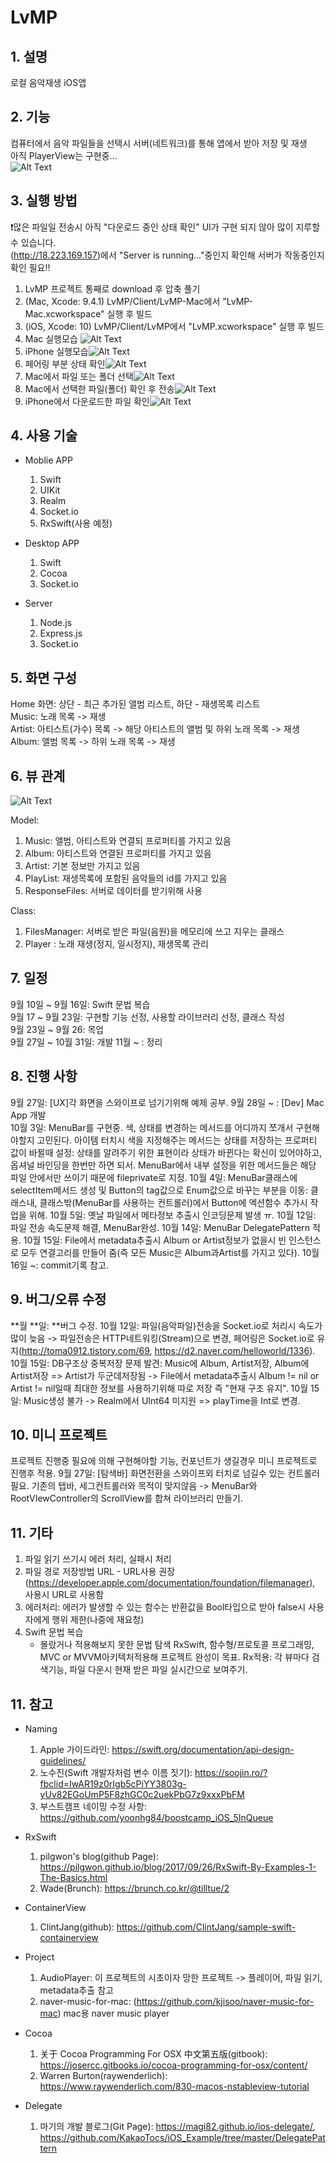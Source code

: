 # LvMP

## 1. 설명
로컬 음악재생 iOS앱

## 2. 기능
컴퓨터에서 음악 파일들을 선택시 서버(네트워크)를 통해 앱에서 받아 저장 및 재생  
아직 PlayerView는 구현중...  
![Alt Text](https://github.com/KakaoTocs/LvMP/blob/master/ETC/DEMO.gif)


## 3. 실행 방법
❗️많은 파일일 전송시 아직 "다운로드 중인 상태 확인" UI가 구현 되지 않아 많이 지루할 수 있습니다.  
(http://18.223.169.157)에서 "Server is running..."중인지 확인해 서버가 작동중인지 확인 필요!!  
1. LvMP 프로젝트 통째로 download 후 압축 풀기
2. (Mac, Xcode: 9.4.1) LvMP/Client/LvMP-Mac에서 "LvMP-Mac.xcworkspace" 실행 후 빌드
3. (iOS, Xcode: 10) LvMP/Client/LvMP에서 "LvMP.xcworkspace" 실행 후 빌드
4. Mac 실행모습 ![Alt Text](https://github.com/KakaoTocs/LvMP/blob/master/ETC/Mac_paring.png)
5. iPhone 실행모습![Alt Text](https://github.com/KakaoTocs/LvMP/blob/master/ETC/iPhone_run.png) 
6. 페어링 부분 상태 확인![Alt Text](https://github.com/KakaoTocs/LvMP/blob/master/ETC/Mac_paring.png) 
7. Mac에서 파일 또는 폴더 선택![Alt Text](https://github.com/KakaoTocs/LvMP/blob/master/ETC/Mac_fileSelecting.png) 
8. Mac에서 선택한 파일(폴더) 확인 후 전송![Alt Text](https://github.com/KakaoTocs/LvMP/blob/master/ETC/Mac_fileSelected.png) 
9. iPhone에서 다운로드한 파일 확인![Alt Text](https://github.com/KakaoTocs/LvMP/blob/master/ETC/iPhone_download.png) 


## 4. 사용 기술
- Moblie APP
    1. Swift
    2. UIKit
    3. Realm
    4. Socket.io
    5. RxSwift(사용 예정)

- Desktop APP
    1. Swift
    2. Cocoa
    3. Socket.io
    
- Server
    1. Node.js
    2. Express.js
    3. Socket.io


## 5. 화면 구성
Home 화면: 상단 - 최근 추가된 앨범 리스트, 하단 - 재생목록 리스트  
Music: 노래 목록 -> 재생  
Artist: 아티스트(가수) 목록 -> 해당 아티스트의 앨범 및 하위 노래 목록 -> 재생  
Album: 앨범 목록 -> 하위 노래 목록 -> 재생  
<!--폴더: 폴더 목록 (폴더 구조로 접근)  -->

## 6. 뷰 관계
![Alt Text](https://github.com/KakaoTocs/LvMP/blob/master/Client/LvMP/Info/ViewStructure.png)
<!--각 뷰에서 사용자의 응답을 어떻게 처리할지 생각 하기(사용자 응답 고려)-->

Model:
1. Music: 앨범, 아티스트와 연결되 프로퍼티를 가지고 있음
2. Album: 아티스트와 연결된 프로퍼티를 가지고 있음
3. Artist: 기본 정보만 가지고 있음
4. PlayList: 재생목록에 포함된 음악들의 id를 가지고 있음
6. ResponseFiles: 서버로 데이터를 받기위해 사용

Class:
1. FilesManager: 서버로 받은 파일(음원)을 메모리에 쓰고 지우는 클래스
2. Player : 노래 재생(정지, 일시정지), 재생목록 관리

## 7. 일정
9월 10일 ~ 9월 16일: Swift 문법 복습  
9월 17 ~ 9월 23일: 구현할 기능 선정, 사용할 라이브러리 선정, 클래스 작성  
9월 23일 ~ 9월 26: 목업  
9월 27일 ~ 10월 31일: 개발
11월 ~ : 정리
<!--10월 15일 ~ 10월 21일: 안정화 및 보수  -->
<!--10월 22일 ~ 10월 23일: 정리  -->

## 8. 진행 사항
9월 27일: [UX]각 화면을 스와이프로 넘기기위해 예제 공부. 
9월 28일 ~ : [Dev] Mac App 개발   
10월 3일: MenuBar를 구현중. 
                    색, 상태를 변경하는 메서드를 어디까지 쪼개서 구현해야할지 고민된다. 
                    아이템 터치시 색을 지정해주는 메서드는 상태를 저장하는 프로퍼티 값이 바뀔때 설정: 상태를 알려주기 위한 표현이라 상태가 바뀐다는 확신이 있어야하고, 옵셔널 바인딩을 한번만 하면 되서. 
                    MenuBar에서 내부 설정을 위한 메서드들은 해당 파일 안에서만 쓰이기 때문에 fileprivate로 지정. 
10월 4일: MenuBar클래스에 selectItem메서드 생성 및 Button의 tag값으로 Enum값으로 바꾸는 부분을  이동: 클래스내, 클래스밖(MenuBar를 사용하는 컨트롤러)에서 Button에 엑션함수 추가시 작업을 위해. 
10월 5일: 옛날 파일에서 메타정보 추출시 인코딩문제 발생 ㅠ. 
10월 12일: 파일 전송 속도문제 해결, MenuBar완성. 
10월 14일: MenuBar DelegatePattern 적용. 
10월 15일: File에서 metadata추출시 Album or Artist정보가 없을시 빈 인스턴스로 모두 연결고리를 만들어 줌(즉 모든 Music은 Album과Artist를 가지고 있다). 
10월 16일 ~: commit기록 참고. 

## 9. 버그/오류 수정
**월 **일: **버그 수정. 
10월 12일: 파일(음악파일)전송을 Socket.io로 처리시 속도가 많이 늦음 -> 파일전송은 HTTP네트워킹(Stream)으로 변경, 페어링은 Socket.io로 유지(http://toma0912.tistory.com/69, https://d2.naver.com/helloworld/1336). 
10월 15일: DB구조상 중복저장 문제 발견: Music에 Album, Artist저장, Album에 Artist저장 =>  Artist가 두군데저장됨 -> File에서 metadata추출시 Album != nil or Artist != nil일때 최대한 정보를 사용하기위해 따로 저장 즉 "현재 구조 유지". 
10월 15일: Music생성 불가 -> Realm에서 UInt64 미지원 => playTime을 Int로 변경. 

## 10. 미니 프로젝트
프로젝트 진행중 필요에 의해 구현해야할 기능, 컨포넌트가 생길경우 미니 프로젝트로 진행후 적용. 
9월 27일: [탐색바] 화면전환을 스와이프외 터치로 넘길수 있는 컨트롤러 필요. 기존의 탭바, 세그컨트롤러와 목적이 맞지않음
-> MenuBar와 RootVIewController의 ScrollView를 합쳐 라이브러리 만들기. 

## 11. 기타
1. 파일 읽기 쓰기시 에러 처리, 실패시 처리
2. 파일 경로 저장방법 URL - URL사용 권장 (https://developer.apple.com/documentation/foundation/filemanager), 사용시 URL로 사용함
3. 에러처리: 에러가 발생할 수 있는 함수는 반환값을 Bool타입으로 받아 false시 사용자에게 행위 제한(나중에 재요청)
1. Swift 문법 복습
    - 몰랐거나 적용해보지 못한 문법 탐색
    RxSwift, 함수형/프로토콜 프로그래밍, MVC or MVVM아키텍처적용해 프로젝트 완성이 목표. 
    Rx적용: 각 뷰마다 검색기능, 파일 다운시 현재 받은 파일 실시간으로 보여주기. 

## 11. 참고
- Naming
    1. Apple 가이드라인: https://swift.org/documentation/api-design-guidelines/
    2. 노수진(Swift 개발자처럼 변수 이름 짓기): https://soojin.ro/?fbclid=IwAR19z0rIgb5cPiYY3803g-yUv82EGoUmP5F8zhGC0c2uekPbG7z9xxxPbFM
    3. 부스트캠프 네이밍 수정 사항: https://github.com/yoonhg84/boostcamp_iOS_5InQueue
    
- RxSwift
    1. pilgwon's blog(github Page):  https://pilgwon.github.io/blog/2017/09/26/RxSwift-By-Examples-1-The-Basics.html
    2. Wade(Brunch): https://brunch.co.kr/@tilltue/2

- ContainerView
    1. ClintJang(github): https://github.com/ClintJang/sample-swift-containerview
    
- Project
    1. AudioPlayer: 이 프로젝트의 시초이자 망한 프로젝트 -> 플레이어, 파일 읽기, metadata추출 참고
    2. naver-music-for-mac: (https://github.com/kjisoo/naver-music-for-mac) mac용 naver music player

- Cocoa
    1. 关于 Cocoa Programming For OSX 中文第五版(gitbook): https://josercc.gitbooks.io/cocoa-programming-for-osx/content/
    2. Warren Burton(raywenderlich): https://www.raywenderlich.com/830-macos-nstableview-tutorial
    
- Delegate
    1. 마기의 개발 블로그(Git Page): https://magi82.github.io/ios-delegate/, https://github.com/KakaoTocs/iOS_Example/tree/master/DelegatePattern

